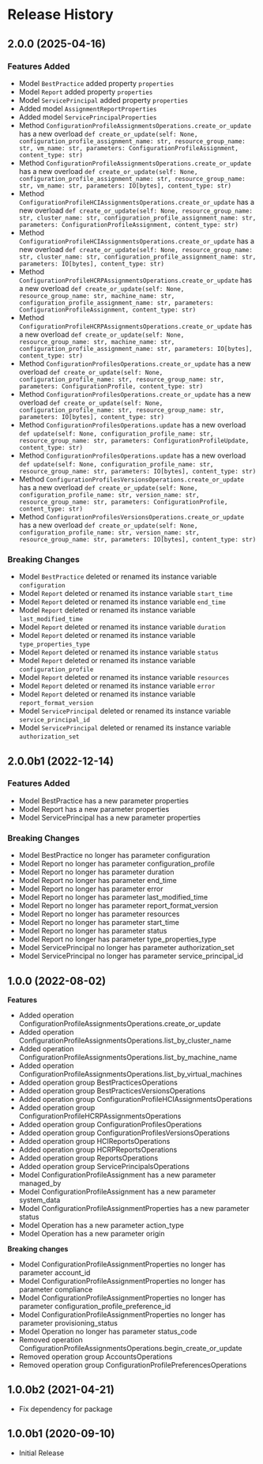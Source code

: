 # Release History

## 2.0.0 (2025-04-16)

### Features Added

  - Model `BestPractice` added property `properties`
  - Model `Report` added property `properties`
  - Model `ServicePrincipal` added property `properties`
  - Added model `AssignmentReportProperties`
  - Added model `ServicePrincipalProperties`
  - Method `ConfigurationProfileAssignmentsOperations.create_or_update` has a new overload `def create_or_update(self: None, configuration_profile_assignment_name: str, resource_group_name: str, vm_name: str, parameters: ConfigurationProfileAssignment, content_type: str)`
  - Method `ConfigurationProfileAssignmentsOperations.create_or_update` has a new overload `def create_or_update(self: None, configuration_profile_assignment_name: str, resource_group_name: str, vm_name: str, parameters: IO[bytes], content_type: str)`
  - Method `ConfigurationProfileHCIAssignmentsOperations.create_or_update` has a new overload `def create_or_update(self: None, resource_group_name: str, cluster_name: str, configuration_profile_assignment_name: str, parameters: ConfigurationProfileAssignment, content_type: str)`
  - Method `ConfigurationProfileHCIAssignmentsOperations.create_or_update` has a new overload `def create_or_update(self: None, resource_group_name: str, cluster_name: str, configuration_profile_assignment_name: str, parameters: IO[bytes], content_type: str)`
  - Method `ConfigurationProfileHCRPAssignmentsOperations.create_or_update` has a new overload `def create_or_update(self: None, resource_group_name: str, machine_name: str, configuration_profile_assignment_name: str, parameters: ConfigurationProfileAssignment, content_type: str)`
  - Method `ConfigurationProfileHCRPAssignmentsOperations.create_or_update` has a new overload `def create_or_update(self: None, resource_group_name: str, machine_name: str, configuration_profile_assignment_name: str, parameters: IO[bytes], content_type: str)`
  - Method `ConfigurationProfilesOperations.create_or_update` has a new overload `def create_or_update(self: None, configuration_profile_name: str, resource_group_name: str, parameters: ConfigurationProfile, content_type: str)`
  - Method `ConfigurationProfilesOperations.create_or_update` has a new overload `def create_or_update(self: None, configuration_profile_name: str, resource_group_name: str, parameters: IO[bytes], content_type: str)`
  - Method `ConfigurationProfilesOperations.update` has a new overload `def update(self: None, configuration_profile_name: str, resource_group_name: str, parameters: ConfigurationProfileUpdate, content_type: str)`
  - Method `ConfigurationProfilesOperations.update` has a new overload `def update(self: None, configuration_profile_name: str, resource_group_name: str, parameters: IO[bytes], content_type: str)`
  - Method `ConfigurationProfilesVersionsOperations.create_or_update` has a new overload `def create_or_update(self: None, configuration_profile_name: str, version_name: str, resource_group_name: str, parameters: ConfigurationProfile, content_type: str)`
  - Method `ConfigurationProfilesVersionsOperations.create_or_update` has a new overload `def create_or_update(self: None, configuration_profile_name: str, version_name: str, resource_group_name: str, parameters: IO[bytes], content_type: str)`

### Breaking Changes

  - Model `BestPractice` deleted or renamed its instance variable `configuration`
  - Model `Report` deleted or renamed its instance variable `start_time`
  - Model `Report` deleted or renamed its instance variable `end_time`
  - Model `Report` deleted or renamed its instance variable `last_modified_time`
  - Model `Report` deleted or renamed its instance variable `duration`
  - Model `Report` deleted or renamed its instance variable `type_properties_type`
  - Model `Report` deleted or renamed its instance variable `status`
  - Model `Report` deleted or renamed its instance variable `configuration_profile`
  - Model `Report` deleted or renamed its instance variable `resources`
  - Model `Report` deleted or renamed its instance variable `error`
  - Model `Report` deleted or renamed its instance variable `report_format_version`
  - Model `ServicePrincipal` deleted or renamed its instance variable `service_principal_id`
  - Model `ServicePrincipal` deleted or renamed its instance variable `authorization_set`

## 2.0.0b1 (2022-12-14)

### Features Added

  - Model BestPractice has a new parameter properties
  - Model Report has a new parameter properties
  - Model ServicePrincipal has a new parameter properties

### Breaking Changes

  - Model BestPractice no longer has parameter configuration
  - Model Report no longer has parameter configuration_profile
  - Model Report no longer has parameter duration
  - Model Report no longer has parameter end_time
  - Model Report no longer has parameter error
  - Model Report no longer has parameter last_modified_time
  - Model Report no longer has parameter report_format_version
  - Model Report no longer has parameter resources
  - Model Report no longer has parameter start_time
  - Model Report no longer has parameter status
  - Model Report no longer has parameter type_properties_type
  - Model ServicePrincipal no longer has parameter authorization_set
  - Model ServicePrincipal no longer has parameter service_principal_id

## 1.0.0 (2022-08-02)

**Features**

  - Added operation ConfigurationProfileAssignmentsOperations.create_or_update
  - Added operation ConfigurationProfileAssignmentsOperations.list_by_cluster_name
  - Added operation ConfigurationProfileAssignmentsOperations.list_by_machine_name
  - Added operation ConfigurationProfileAssignmentsOperations.list_by_virtual_machines
  - Added operation group BestPracticesOperations
  - Added operation group BestPracticesVersionsOperations
  - Added operation group ConfigurationProfileHCIAssignmentsOperations
  - Added operation group ConfigurationProfileHCRPAssignmentsOperations
  - Added operation group ConfigurationProfilesOperations
  - Added operation group ConfigurationProfilesVersionsOperations
  - Added operation group HCIReportsOperations
  - Added operation group HCRPReportsOperations
  - Added operation group ReportsOperations
  - Added operation group ServicePrincipalsOperations
  - Model ConfigurationProfileAssignment has a new parameter managed_by
  - Model ConfigurationProfileAssignment has a new parameter system_data
  - Model ConfigurationProfileAssignmentProperties has a new parameter status
  - Model Operation has a new parameter action_type
  - Model Operation has a new parameter origin

**Breaking changes**

  - Model ConfigurationProfileAssignmentProperties no longer has parameter account_id
  - Model ConfigurationProfileAssignmentProperties no longer has parameter compliance
  - Model ConfigurationProfileAssignmentProperties no longer has parameter configuration_profile_preference_id
  - Model ConfigurationProfileAssignmentProperties no longer has parameter provisioning_status
  - Model Operation no longer has parameter status_code
  - Removed operation ConfigurationProfileAssignmentsOperations.begin_create_or_update
  - Removed operation group AccountsOperations
  - Removed operation group ConfigurationProfilePreferencesOperations

## 1.0.0b2 (2021-04-21)

 - Fix dependency for package

## 1.0.0b1 (2020-09-10)

* Initial Release
